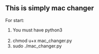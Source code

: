 ## This is simply mac changer ##

For start:<br/>
   1.  You must have python3<br/>
       </br>
   2.  chmod u+x mac_changer.py<br/>
   3.  sudo ./mac_changer.py

